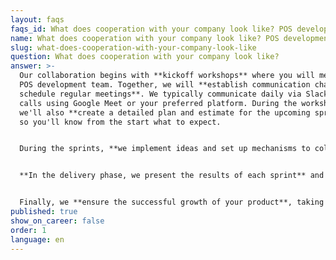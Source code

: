 ```yaml
---
layout: faqs
faqs_id: What does cooperation with your company look like? POS development 4
name: What does cooperation with your company look like? POS development 4
slug: what-does-cooperation-with-your-company-look-like
question: What does cooperation with your company look like?
answer: >-
  Our collaboration begins with **kickoff workshops** where you will meet the
  POS development team. Together, we will **establish communication channels and
  schedule regular meetings**. We typically communicate daily via Slack and hold
  calls using Google Meet or your preferred platform. During the workshops,
  we'll also **create a detailed plan and estimate for the upcoming sprints**,
  so you'll know from the start what to expect.


  During the sprints, **we implement ideas and set up mechanisms to collect measurable data** on app performance and user behavior.


  **In the delivery phase, we present the results of each sprint** and prepare the scope for the next one, all while **gathering feedback for continuous improvement**.


  Finally, we **ensure the successful growth of your product**, taking full responsibility for high-quality deliverables.
published: true
show_on_career: false
order: 1
language: en
---
```

